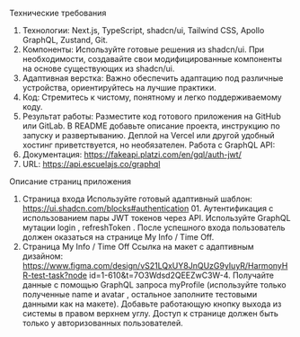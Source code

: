 Технические требования 
1. Технологии: Next.js, TypeScript, shadcn/ui, Tailwind CSS, Apollo GraphQL, Zustand, Git. 
2. Компоненты: Используйте готовые решения из shadcn/ui. При необходимости, создавайте свои модифицированные компоненты на основе существующих из shadcn/ui. 
3. Адаптивная верстка: Важно обеспечить адаптацию под различные устройства, ориентируйтесь на лучшие практики. 
4. Код: Стремитесь к чистому, понятному и легко поддерживаемому коду. 
5. Результат работы: Разместите код готового приложения на GitHub или GitLab. В README добавьте описание проекта, инструкцию по запуску и развертыванию. Деплой на Vercel или другой удобный хостинг приветствуется, но необязателен. 
Работа с GraphQL API: 
1. Документация: https://fakeapi.platzi.com/en/gql/auth-jwt/ 
2. URL: https://api.escuelajs.co/graphql 

Описание страниц приложения 
1. Страница входа 
Используйте готовый адаптивный шаблон: https://ui.shadcn.com/blocks#authentication 01. 
Аутентификация с использованием пары JWT токенов через API. 
Используйте GraphQL мутации login , refreshToken . 
После успешного входа пользователь должен оказаться на странице My Info / Time Off.
2. Страница My Info / Time Off 
Ссылка на макет с адаптивным дизайном: 
https://www.figma.com/design/vS21LQxUY8JnQUzG9yIuyR/HarmonyHR-test-task?node id=1-610&t=7O3Wdsd2QEEZwC3W-4. 
Получайте данные с помощью GraphQL запроса myProfile (используйте только полученные name и avatar , остальное заполните тестовыми данными как на макете). 
Добавьте работающую кнопку выхода из системы в правом верхнем углу. Доступ к странице должен быть только у авторизованных пользователей.
